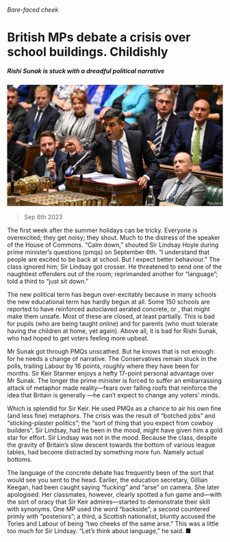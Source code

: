 ###### Bare-faced cheek

# British MPs debate a crisis over school buildings. Childishly 

##### Rishi Sunak is stuck with a dreadful political narrative 

![image](images/20230909_BRP008.jpg) 

> Sep 6th 2023 

The first week after the summer holidays can be tricky. Everyone is overexcited; they get noisy; they shout. Much to the distress of the speaker of the House of Commons. “Calm down,” shouted Sir Lindsay Hoyle during prime minister’s questions (pmqs) on September 6th. “I understand that people are excited to be back at school. But I expect better behaviour.” The class ignored him; Sir Lindsay got crosser. He threatened to send one of the naughtiest offenders out of the room; reprimanded another for “language”; told a third to “just sit down.” 

The new political term has begun over-excitably because in many schools the new educational term has hardly begun at all. Some 150 schools are reported to have reinforced autoclaved aerated concrete, or , that might make them unsafe. Most of these are closed, at least partially. This is bad for pupils (who are being taught online) and for parents (who must tolerate having the children at home, yet again). Above all, it is bad for Rishi Sunak, who had hoped to get voters feeling more upbeat. 

Mr Sunak got through PMQs unscathed. But he knows that is not enough: for he needs a change of narrative. The Conservatives remain stuck in the polls, trailing Labour by 16 points, roughly where they have been for months. Sir Keir Starmer enjoys a hefty 17-point personal advantage over Mr Sunak. The longer the prime minister is forced to suffer an embarrassing attack of metaphor made reality—fears over falling roofs that reinforce the idea that Britain is generally —he can’t expect to change any voters’ minds. 

Which is splendid for Sir Keir. He used PMQs as a chance to air his own fine (and less fine) metaphors. The crisis was the result of “botched jobs” and “sticking-plaster politics”; the “sort of thing that you expect from cowboy builders”. Sir Lindsay, had he been in the mood, might have given him a gold star for effort. Sir Lindsay was not in the mood. Because the class, despite the gravity of Britain’s slow descent towards the bottom of various league tables, had become distracted by something more fun. Namely actual bottoms. 

The language of the concrete debate has frequently been of the sort that would see you sent to the head. Earlier, the education secretary, Gillian Keegan, had been caught saying “fucking” and “arse” on camera. She later apologised. Her classmates, however, clearly spotted a fun game and—with the sort of oracy that Sir Keir admires—started to demonstrate their skill with synonyms. One MP used the word “backside”; a second countered primly with “posteriors”; a third, a Scottish nationalist, bluntly accused the Tories and Labour of being “two cheeks of the same arse.” This was a little too much for Sir Lindsay. “Let’s think about language,” he said. ■


